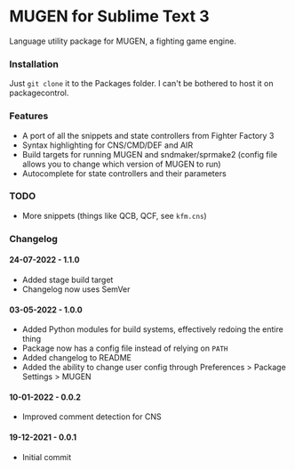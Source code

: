 # MUGEN for Sublime Text 3

Language utility package for MUGEN, a fighting game engine.

### Installation

Just `git clone` it to the Packages folder. I can't be bothered to host it on packagecontrol.

### Features

- A port of all the snippets and state controllers from Fighter Factory 3
- Syntax highlighting for CNS/CMD/DEF and AIR
- Build targets for running MUGEN and sndmaker/sprmake2 (config file allows you to change which version of MUGEN to run)
- Autocomplete for state controllers and their parameters

### TODO

- More snippets (things like QCB, QCF, see `kfm.cns`)

### Changelog

#### 24-07-2022 - 1.1.0
- Added stage build target
- Changelog now uses SemVer

#### 03-05-2022 - 1.0.0
- Added Python modules for build systems, effectively redoing the entire thing
- Package now has a config file instead of relying on `PATH`
- Added changelog to README
- Added the ability to change user config through Preferences > Package Settings > MUGEN

#### 10-01-2022 - 0.0.2
- Improved comment detection for CNS

#### 19-12-2021 - 0.0.1
- Initial commit